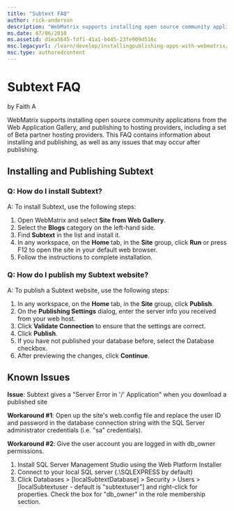 ```yaml
---
title: "Subtext FAQ"
author: rick-anderson
description: "WebMatrix supports installing open source community applications from the Web Application Gallery, and publishing to hosting providers, including a set of Be..."
ms.date: 07/06/2010
ms.assetid: d1ea5645-fdf1-41a1-b445-23fe909d516c
msc.legacyurl: /learn/develop/installingpublishing-apps-with-webmatrix/subtext-faq
msc.type: authoredcontent
---
```

# Subtext FAQ

by Faith A

WebMatrix supports installing open source community applications from the Web Application Gallery, and publishing to hosting providers, including a set of Beta partner hosting providers. This FAQ contains information about installing and publishing, as well as any issues that may occur after publishing.

## Installing and Publishing Subtext

### Q: How do I install Subtext?

A: To install Subtext, use the following steps:

1. Open WebMatrix and select **Site from Web Gallery**.
2. Select the **Blogs** category on the left-hand side.
3. Find **Subtext** in the list and install it.
4. In any workspace, on the **Home** tab, in the **Site** group, click **Run** or press F12 to open the site in your default web browser.
5. Follow the instructions to complete installation.

### Q: How do I publish my Subtext website?

A: To publish a Subtext website, use the following steps:

1. In any workspace, on the **Home** tab, in the **Site** group, click **Publish**.
2. On the **Publishing Settings** dialog, enter the server info you received from your web host.
3. Click **Validate Connection** to ensure that the settings are correct.
4. Click **Publish**.
5. If you have not published your database before, select the Database checkbox.
6. After previewing the changes, click **Continue**.

## Known Issues

**Issue**: Subtext gives a "Server Error in '/' Application" when you download a published site

**Workaround #1**: Open up the site's web.config file and replace the user ID and password in the database connection string with the SQL Server administrator credentials (i.e. "sa" credentials).

**Workaround #2**: Give the user account you are logged in with db\_owner permissions.

1. Install SQL Server Management Studio using the Web Platform Installer
2. Connect to your local SQL server (.\SQLEXPRESS by default)
3. Click Databases &gt; [localSubtextDatabase] &gt; Security &gt; Users &gt; [localSubtextuser - default is "subtextuser"] and right-click for properties. Check the box for "db\_owner" in the role membership section.
